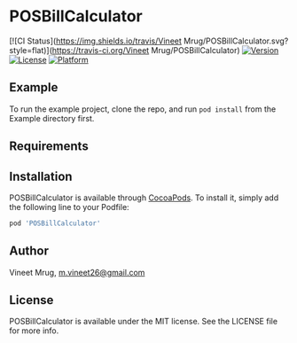 # POSBillCalculator

[![CI Status](https://img.shields.io/travis/Vineet Mrug/POSBillCalculator.svg?style=flat)](https://travis-ci.org/Vineet Mrug/POSBillCalculator)
[![Version](https://img.shields.io/cocoapods/v/POSBillCalculator.svg?style=flat)](https://cocoapods.org/pods/POSBillCalculator)
[![License](https://img.shields.io/cocoapods/l/POSBillCalculator.svg?style=flat)](https://cocoapods.org/pods/POSBillCalculator)
[![Platform](https://img.shields.io/cocoapods/p/POSBillCalculator.svg?style=flat)](https://cocoapods.org/pods/POSBillCalculator)

## Example

To run the example project, clone the repo, and run `pod install` from the Example directory first.

## Requirements

## Installation

POSBillCalculator is available through [CocoaPods](https://cocoapods.org). To install
it, simply add the following line to your Podfile:

```ruby
pod 'POSBillCalculator'
```

## Author

Vineet Mrug, m.vineet26@gmail.com

## License

POSBillCalculator is available under the MIT license. See the LICENSE file for more info.
